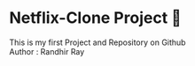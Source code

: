 # Netflix-Clone Project 🤴
This is my first Project and Repository on Github
<br>
Author : Randhir Ray